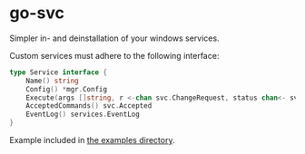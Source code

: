 # go-svc

Simpler in- and deinstallation of your windows services.

Custom services must adhere to the following interface:

```go
type Service interface {
	Name() string
	Config() *mgr.Config
	Execute(args []string, r <-chan svc.ChangeRequest, status chan<- svc.Status) (bool, uint32)
	AcceptedCommands() svc.Accepted
	EventLog() services.EventLog
}
```

Example included in [the examples directory](./example/service).